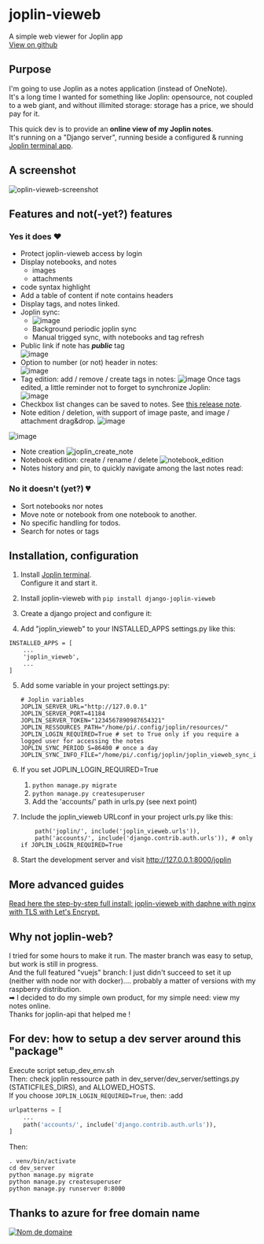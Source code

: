 # joplin-vieweb
A simple web viewer for Joplin app  
[View on github](https://github.com/gri38/django-joplin_vieweb)

## Purpose
I'm going to use Joplin as a notes application (instead of OneNote).  
It's a long time I wanted for something like Joplin: opensource, not coupled to a web giant, and without illimited storage: storage has a price, we should pay for it.

This quick dev is to provide an **online view of my Joplin notes**.  
It's running on a "Django server", running beside a configured & running [Joplin terminal app](https://joplinapp.org/terminal/). 

## A screenshot
![oplin-vieweb-screenshot](https://user-images.githubusercontent.com/26554495/121716124-f1e88f80-cadf-11eb-806b-c8b8d8c5ec03.png)


## Features and not(-yet?) features
### Yes it does ❤
- Protect joplin-vieweb access by login
- Display notebooks, and notes
  - images
  - attachments
- code syntax highlight
- Add a table of content if note contains headers
- Display tags, and notes linked.
- Joplin sync:
  - ![image](https://user-images.githubusercontent.com/26554495/121716272-1d6b7a00-cae0-11eb-9f39-d01b81d15d1f.png)
  - Background periodic joplin sync
  - Manual trigged sync, with notebooks and tag refresh
- Public link if note has ***public*** tag  
![image](https://user-images.githubusercontent.com/26554495/121775399-ac7f9d00-cb87-11eb-9f4a-2790af8b5f77.png)
- Option to number (or not) header in notes:  
![image](https://user-images.githubusercontent.com/26554495/121775425-e6e93a00-cb87-11eb-9018-80f24ac505a4.png)
- Tag edition: add / remove / create tags in notes:
![image](https://user-images.githubusercontent.com/26554495/122593861-89ad2700-d066-11eb-9cc0-bf82a0efef8e.png)
Once tags edited, a little reminder not to forget to synchronize Joplin:  
![image](https://user-images.githubusercontent.com/26554495/122594366-37203a80-d067-11eb-96c5-c3324fee376b.png)
- Checkbox list changes can be saved to notes. See [this release note](https://github.com/gri38/django-joplin_vieweb/releases/tag/v1.9).
- Note edition / deletion, with support of image paste, and image / attachment drag&drop.
![image](https://user-images.githubusercontent.com/26554495/126487101-3d6fdae0-d1ed-4929-b000-5981928a2eb6.png)


![image](https://user-images.githubusercontent.com/26554495/126596832-a15895b6-90fb-416e-849a-192dfe8b08fd.png)
- Note creation
![joplin_create_note](https://user-images.githubusercontent.com/26554495/126760127-de455fb1-76ab-4d05-9ace-44f8fe719284.gif)
- Notebook edition: create / rename / delete
![notebook_edition](https://user-images.githubusercontent.com/26554495/127444638-a059931a-32f6-4027-8921-2dc073bf7034.gif)
- Notes history and pin, to quickly navigate among the last notes read:


### No it doesn't (yet?) 💔
- Sort notebooks nor notes
- Move note or notebook from one notebook to another.
- No specific handling for todos.
- Search for notes or tags

## Installation, configuration
1. Install [Joplin terminal](https://joplinapp.org/terminal/).  
Configure it and start it.

2. Install joplin-vieweb with `pip install django-joplin-vieweb`

3. Create a django project and configure it:

4.  Add "joplin_vieweb" to your INSTALLED_APPS settings.py like this:
   ```
   INSTALLED_APPS = [
       ...
       'joplin_vieweb',
       ...
   ]
   ```
5. Add some variable in your project settings.py:
   ```
   # Joplin variables
   JOPLIN_SERVER_URL="http://127.0.0.1"
   JOPLIN_SERVER_PORT=41184
   JOPLIN_SERVER_TOKEN="1234567890987654321"
   JOPLIN_RESSOURCES_PATH="/home/pi/.config/joplin/resources/"
   JOPLIN_LOGIN_REQUIRED=True # set to True only if you require a logged user for accessing the notes
   JOPLIN_SYNC_PERIOD_S=86400 # once a day
   JOPLIN_SYNC_INFO_FILE="/home/pi/.config/joplin/joplin_vieweb_sync_info"
   ```
6. If you set JOPLIN_LOGIN_REQUIRED=True
   1. ```python manage.py migrate```
   2. ```python manage.py createsuperuser```
   3. Add the 'accounts/' path in urls.py (see next point)

7. Include the joplin_vieweb URLconf in your project urls.py like this:
   ```
       path('joplin/', include('joplin_vieweb.urls')),
       path('accounts/', include('django.contrib.auth.urls')), # only if JOPLIN_LOGIN_REQUIRED=True
   ```

8. Start the development server and visit 
   http://127.0.0.1:8000/joplin

## More advanced guides
[Read here the step-by-step full install: joplin-vieweb with daphne with nginx with TLS with Let's Encrypt.](https://github.com/gri38/django-joplin_vieweb/wiki/Server-configuration)

## Why not joplin-web?
I tried for some hours to make it run. The master branch was easy to setup, but work is still in progress.  
And the full featured "vuejs" branch: I just didn't succeed to set it up (neither with node nor with docker).... probably a matter of versions with my raspberry distribution.  
➡ I decided to do my simple own product, for my simple need: view my notes online.  
Thanks for joplin-api that helped me !

## For dev: how to setup a dev server around this "package"
Execute script setup_dev_env.sh  
Then: check joplin ressource path in dev_server/dev_server/settings.py (STATICFILES_DIRS), and ALLOWED_HOSTS.  
If you choose `JOPLIN_LOGIN_REQUIRED=True`, then: :add 
```python
urlpatterns = [
    ...
    path('accounts/', include('django.contrib.auth.urls')),
]
```

Then:  
```
. venv/bin/activate
cd dev_server
python manage.py migrate
python manage.py createsuperuser
python manage.py runserver 0:8000
```

## Thanks to azure for free domain name
[![Nom de domaine](http://www.azote.org/pub/azote_120_60_bleu.gif)](https://www.azote.org/)

